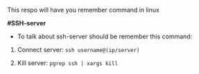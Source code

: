 This respo will have you remember command in linux

**#SSH-server**
- To talk about ssh-server should be remember this command:
1. Connect server:
`ssh username@(ip/server)`

2. Kill server:
`pgrep ssh | xargs kill`
